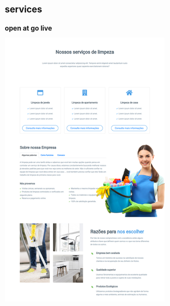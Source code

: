 # services
## open at go live


![services](https://github.com/JoaoMaiaa/services/blob/main/assets/img/services-lg.jpg)
